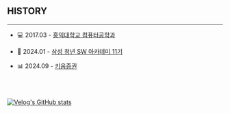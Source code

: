 
## HISTORY

----

- 💻 2017.03 - [홍익대학교 컴퓨터공학과](https://wwwce.hongik.ac.kr/dept/index.html) 

- 🏫 2024.01 - [삼성 청년 SW 아카데미 11기](https://www.ssafy.com/ksp/jsp/swp/swpMain.jsp)

- 📊 2024.09 - [키움증권](https://www3.kiwoom.com/h/main)

<br>
<br>

[![Velog's GitHub stats](https://velog-readme-stats.vercel.app/api?name=sheisalice606)](https://velog.io/@sheisalice606/%EC%B7%A8%EC%A4%80%EC%9D%98-%EB%81%9D%EC%9C%BC%EB%A1%9C-%EC%A0%81%EB%8A%94-%ED%9A%8C%EA%B3%A0)
